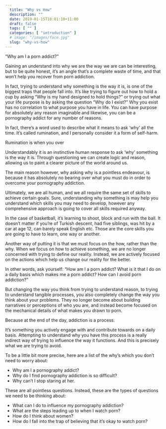 ```yaml
---
  title: "Why vs How"
  description: ""
  date: 2019-01-15T18:01:10+11:00
  draft: false
  tags: [ "" ]
  categories: [ "introduction" ]
  # image: "/images/face.jpg"
  slug: "why-vs-how"
---
```


“Why am I a porn addict?”

Gaining an understand into why we are the way we are can be interesting, but to be quite honest, it’s an angle that’s a complete waste of time, and that won’t help you recover from porn addiction.

In fact, trying to understand why something is the way it is, is one of the biggest traps that people fall into. It’s like trying to figure out how to hold a cup by asking “Why is my hand designed to hold things?” or trying out what your life purpose is by asking the question “Why do I exist?” Why you exist has no correlation to what purpose you have in life. You can have purpose for absolutely any reason imaginable and likewise, you can be a pornography addict for any number of reasons. 

In fact, there’s a word used to describe what it means to ask ‘why’ all the time. It’s called rumination, and I personally consider it a form of self-harm. 

Rumination is when you over

Understandably it is an instinctive human response to ask ‘why’ something is the way it is. Through questioning we can create logic and reason, allowing us to paint a clearer picture of the world around us. 

The main reason however, why asking why is a pointless endeavour, is because it has absolutely no bearing over what you must do in order to overcome your pornography addiction. 

Ultimately, we are all human, and we all require the same set of skills to achieve certain goals. Sure, understanding why something is may help you understand which skills you may need to develop, however any comprehensive approach is going to cover all skills required anyway. 

In the case of basketball, it’s learning to shoot, block and run with the ball. It doesn’t matter if you’re of Turkish descent, had five siblings, was hit by a car at age 12, can barely speak English etc. Those are the core skills you are going to have to learn, one way or another.  

Another way of putting it is that we must focus on the how, rather than the why. When we focus on how to achieve something, we are no longer concerned with trying to define our reality. Instead, we are actively focused on the actions which help us change our reality for the better. 

In other words, ask yourself: “How am I a porn addict? What is it that I do on a daily basis which makes me a porn addict? How can I avoid porn addiction?”

But changing the way you think from trying to understand reason, to trying to understand tangible processes, you also completely change the way you think about your problems. They no longer become about building narratives or perceptions of who you are, and instead become focused on the mechanical details of what makes you drawn to porn.

Because at the end of the day, addiction is a process. 

It’s something you actively engage with and contribute towards on a daily basis. Attempting to understand why you have this process is a really indirect way of trying to influence the way it functions. And this is precisely what we are trying to avoid. 

To be a little bit more precise, here are a list of the why’s which you don’t need to worry about: 
- Why am I a pornography addict?
- Why do I find pornography addiction is so difficult?
- Why can’t I stop staring at her. 

These are all pointless questions. Instead, these are the types of questions we need to be thinking about:

- What can I do to influence my pornography addiction?
- What are the steps leading up to when I watch porn?
- How do I think about women?
- How do I fall into the trap of believing that it’s okay to watch porn?






